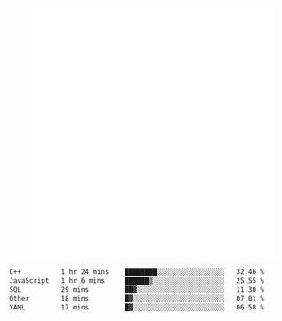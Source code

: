 <div align="center">
    <a href="https://konst.fish">
        <img src="https://raw.githubusercontent.com/konstfish/konstfish/master/fish.svg" alt="Logo" width="450"/>
    </a>
</div>

<!--START_SECTION:waka-->
```text
C++          1 hr 24 mins    ████████░░░░░░░░░░░░░░░░░   32.46 % 
JavaScript   1 hr 6 mins     ██████▒░░░░░░░░░░░░░░░░░░   25.55 % 
SQL          29 mins         ██▓░░░░░░░░░░░░░░░░░░░░░░   11.30 % 
Other        18 mins         █▓░░░░░░░░░░░░░░░░░░░░░░░   07.01 % 
YAML         17 mins         █▓░░░░░░░░░░░░░░░░░░░░░░░   06.58 % 
```
<!--END_SECTION:waka-->
